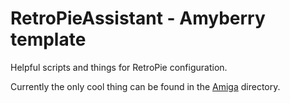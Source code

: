 # RetroPieAssistant - Amyberry template

Helpful scripts and things for RetroPie configuration.

Currently the only cool thing can be found in the [Amiga](https://github.com/Douggernaut/RetroPieAssistant/tree/master/Amiga) directory.
